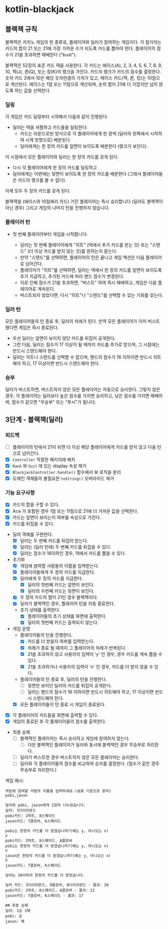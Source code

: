 # kotlin-blackjack

## 블랙잭 규칙

블랙잭은 카지노 게임의 한 종류로, 플레이어와 딜러가 참여하는 게임이다. 각 참가자는 카드의 합이 21 또는 21에 가장 가까운 수가 되도록 카드를 뽑아야 한다.
플레이어의 점수가 21을 초과하면 패배한다 ("bust").

블랙잭은 52장의 표준 카드 덱을 사용한다. 각 카드는 에이스(A), 2, 3, 4, 5, 6, 7, 8, 9, 10, 잭(J), 퀸(Q), 또는 킹(K)의 랭크을 가진다.
카드의 랭크가 카드의 점수를 결정한다. 숫자 카드 2에서 10은 해당 숫자만큼의 가치가 있고, 페이스 카드(잭, 퀸, 킹)는 10점으로 계산된다.
에이스는 1점 또는 11점으로 계산되며, 손의 합이 21에 더 가깝지만 넘지 않도록 하는 값을 선택한다.

### 딜링

각 게임은 카드 딜링부터 시작해서 다음과 같이 진행된다:

- 딜러는 덱을 셔플하고 카드들을 딜링한다:
  - 카드는 라운드로빈 방식으로 각 플레이어에게 한 장씩 (딜러의 왼쪽에서 시작하여 시계 방향으로) 배분된다.
  - 딜러에게는 한 장의 카드를 앞면이 보이도록 배분한다 (랭크가 보인다).

이 시점에서 모든 플레이어와 딜러는 한 장의 카드를 갖게 된다.

- 다시 각 플레이어에게 한 장의 카드를 딜링하고
- 딜러에게는 이번에는 뒷면이 보이도록 한 장의 카드를 배분한다 (그래서 플레이어들은 카드의 랭크를 볼 수 없다).

이제 모두 두 장의 카드를 갖게 된다.

블랙잭을 (에이스와 10점짜리 카드) 가진 플레이어는 즉시 승리합니다 (딜러도 블랙잭이 아닌 경우) 그리고 게임의 나머지 턴을 진행하지 않습니다.

### 플레이러 턴

- 첫 번째 플레이어부터 게임을 시작합니다:

  - 딜러는 첫 번째 플레이어에게 "히트" (덱에서 추가 카드를 받는 것) 또는 "스탠드" (더 이상 카드를 받지 않는 것)를 원하는지 묻는다.
  - 만약 "스탠드"를 선택하면, 플레이어의 턴은 끝나고 게임 액션은 다음 플레이어로 넘어간다.
  - 플레이어가 "히트"를 선택하면, 딜러는 덱에서 한 장의 카드를 앞면이 보이도록 추가 지급하고, 추가된 카드에 따라 핸드 점수가 변경된다.
  - 이로 인해 점수가 21을 초과하면, "버스트" 하여 즉시 패배하고, 게임은 다음 플레이어로 계속된다.
  - 버스트되지 않았다면, 다시 "히트"나 "스탠드"를 선택할 수 있는 기회를 갖는다.

### 딜러 턴

모든 플레이어들의 턴 종료 후, 딜러의 차례가 된다. 만역 모든 플레이어가 이미 버스트했다면 게임은 즉시 종료된다.

- 우선 딜러는 앞면이 보이지 않던 카드를 뒤집어 공개한다.
- 그런 다음, 딜러는 점수가 17 이상이 될 때까지 카드를 추가로 받으며, 그 시점에는 반드시 스탠드해야 한다.
- 딜러는 히트나 스탠드를 선택할 수 없으며, 핸드의 점수가 16 이하이면 반드시 히트해야 하고, 17 이상이면 반드시 스탠드해야 한다.

### 승부

딜러가 버스트하면, 버스트하지 않은 모든 플레이어는 자동으로 승리한다. 그렇지 않은 경우, 각 플레이어는 딜러보다 높은 점수를 가지면 승리하고, 낮은 점수를 가지면 패배하며,
점수가 같으면 "무승부" 또는 "푸시"가 됩니다.

## 3단계 - 블랙잭(딜러)

### 피드백

- [ ] 플레이어의 턴에서 21이 되면 더 이상 해당 플레이어에게 카드를 받지 않고 다음 턴으로 넘어간다.
- [x] `Controller` 적절한 패키지에 배치
- [x] `Rank` 와 `Suit` 에 있는 display 속성 제거
- [x] `BlackjackController.handle()` 함수에서 뷰 로직을 분리
- [x] 도메인 객체들의 불필요한 `toString()` 오버라이드 제거

### 기능 요구사항

- [x] 카드의 합을 구할 수 있다.
- [x] Ace 가 포함된 경우 1점 또는 11점으로 21에 더 가까운 값을 선택한다.
- [x] 카드는 앞면이 보이는지 여부를 속성으로 가진다.
- [x] 카드를 뒤집을 수 있다.
- 딜러 객체를 구현한다.
  - [x] 딜러는 두 번째 카드를 뒤집어 받는다.
  - [x] 딜러는 (딜러 턴에) 두 변쪠 카드를 뒤집을 수 있다.
  - [x] 딜러는 점수가 16이하인 경우, 덱에서 카드를 뽑을 수 있다.
- 초기화
  - [x] 게임에 참여할 사람들의 이름을 입력받는다.
  - [x] 플레이어들에게 두 장의 카드를 지급한다.
  - [x] 딜러에게 두 장의 카드를 지급한다.
    - [x] 딜러의 첫번째 카드는 앞면이 보인다.
    - [x] 딜러의 두번째 카드는 뒷면이 보인다.
  - [x] 두 장의 카드의 합이 21인 경우 블랙잭이다.
  - [x] 딜러가 블랙잭인 경우, 플레이어 턴을 자동 종료한다.
  - 초기 상태를 출력한다.
    - [x] 플레이어들의 초기 상태를 화면에 출력한다.
    - [x] 딜러의 첫번쩨 카드는 출력되지 않는다.
- 게임 운영
  - 플레이어들의 턴을 진행한다.
    - [x] 카드를 더 받을지 여부를 입력받는다.
    - [x] 차례가 종료 될 때까지 그 플레이어의 차례가 반복된다.
    - [x] 21을 초과하지 않고 사용자의 입력이 'y' 인 경우, 경우 카드를 계속 뽑을 수 있다.
    - [x] 21을 초과하거나 사용자의 입력이 'n' 인 경우, 카드를 더 받지 않을 수 있다.
  - 플레이어들의 턴 종료 후, 딜러의 턴을 진행한다.
    - [ ] 뒷면만 보이던 딜러의 카드를 뒤집어 공개한다.
    - [ ] 딜러는 핸드의 점수가 16 이하이면 반드시 히트해야 하고, 17 이상이면 반드시 스탠드해야 한다.
  - [x] 모든 플레이어들이 턴 종료 시 게임이 종료된다.
- [x] 각 플레이어의 카드들을 회면에 출력할 수 있다.
- [x] 게임이 종료된 후 각 플레이어들의 점수를 출력한다.
- 최종 승패
  - [ ] 블랙잭인 플레이어는 즉시 승리하고 게임에 참여하지 않는다.
    - [ ] 다만 블랙잭인 플레이어가 딜러와 동시에 블랙잭인 경우 무승부로 처리한다.
  - [ ] 딜러가 버스트한 경우 버스트하지 않은 모든 플레이어는 승리한다.
  - [ ] 딜러와 각 플레이어들의 점수를 비교하여 승자를 결정한다. (점수가 같은 경우 무승부로 처리한다.)

게임 예시:

```text
게임에 참여할 사람의 이름을 입력하세요.(쉼표 기준으로 분리)
pobi,jason

딜러와 pobi, jason에게 2장의 나누었습니다.
딜러: 3다이아몬드
pobi카드: 2하트, 8스페이드
jason카드: 7클로버, K스페이드

pobi는 한장의 카드를 더 받겠습니까?(예는 y, 아니오는 n)
y
pobi카드: 2하트, 8스페이드, A클로버
pobi는 한장의 카드를 더 받겠습니까?(예는 y, 아니오는 n)
n
jason은 한장의 카드를 더 받겠습니까?(예는 y, 아니오는 n)
n
jason카드: 7클로버, K스페이드

딜러는 16이하라 한장의 카드를 더 받았습니다.

딜러 카드: 3다이아몬드, 9클로버, 8다이아몬드 - 결과: 20
pobi카드: 2하트, 8스페이드, A클로버 - 결과: 21
jason카드: 7클로버, K스페이드 - 결과: 17

## 최종 승패
딜러: 1승 1패
pobi: 승 
jason: 패
```
